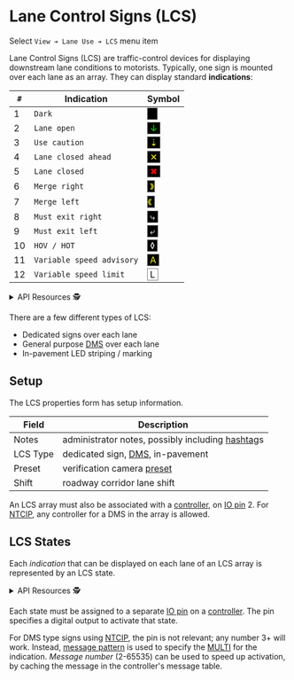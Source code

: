 # Lane Control Signs (LCS)

Select `View ➔ Lane Use ➔ LCS` menu item

Lane Control Signs (LCS) are traffic-control devices for displaying downstream
lane conditions to motorists.  Typically, one sign is mounted over each lane
as an array.  They can display standard **indications**:

| `#` | Indication                | Symbol
|-----|---------------------------|--------------
|   1 | `Dark`                    | <span style="background:black;border:0.1rem solid gray">    </span>
|   2 | `Lane open`               | <span style="background:black;color:#0f0;border:0.1rem solid gray"> ↓ </span>
|   3 | `Use caution`             | <span style="background:black;color:#ff0;border:0.1rem solid gray"> ⇣ </span>
|   4 | `Lane closed ahead`       | <span style="background:black;color:#ff0;border:0.1rem solid gray"> ✕ </span>
|   5 | `Lane closed`             | <span style="background:black;color:#f00;border:0.1rem solid gray"> ✖ </span>
|   6 | `Merge right`             | <span style="background:black;color:#ff0;border:0.1rem solid gray"> 》</span>
|   7 | `Merge left`              | <span style="background:black;color:#ff0;border:0.1rem solid gray">《 </span>
|   8 | `Must exit right`         | <span style="background:black;color:#fff;border:0.1rem solid gray"> ⤷ </span>
|   9 | `Must exit left`          | <span style="background:black;color:#fff;border:0.1rem solid gray"> ⤶ </span>
|  10 | `HOV / HOT`               | <span style="background:black;color:#fff;border:0.1rem solid gray"> ◊ </span>
|  11 | `Variable speed advisory` | <span style="background:black;color:#ff0;border:0.1rem solid gray"> A </span>
|  12 | `Variable speed limit`    | <span style="background:white;color:black;border:0.1rem solid gray"> L </span>

<details>
<summary>API Resources 🕵️ </summary>

* `iris/lcs_indication` (lookup table)
* `iris/lcs_type` (lookup table)
* `iris/api/lcs` (primary)
* `iris/api/lcs/{name}`

| Access       | Primary                | Secondary              |
|--------------|------------------------|------------------------|
| 👁️  View      | name, location, status | geo\_loc               |
| 👉 Operate   | lock                   |                        |
| 💡 Manage    |                        | shift                  |
| 🔧 Configure | controller, notes      | pin, lcs\_type, preset |

</details>

There are a few different types of LCS:

- Dedicated signs over each lane
- General purpose [DMS] over each lane
- In-pavement LED striping / marking

## Setup

The LCS properties form has setup information.

Field    | Description
---------|---------------------------------------------------
Notes    | administrator notes, possibly including [hashtag]s
LCS Type | dedicated sign, [DMS], in-pavement
Preset   | verification camera [preset]
Shift    | roadway corridor lane shift

An LCS array must also be associated with a [controller], on [IO pin] 2.  For
[NTCIP], any controller for a DMS in the array is allowed.

## LCS States

Each _indication_ that can be displayed on each lane of an LCS array is
represented by an LCS state.

<details>
<summary>API Resources 🕵️ </summary>

* `iris/api/lcs_state` (primary)
* `iris/api/lcs_state/{name}`

| Access       | Primary          | Secondary              |
|--------------|------------------|------------------------|
| 👁️  View      | name, lcs        |                        |
| 💡 Manage    | lane, indication | msg\_pattern, msg\_num |
| 🔧 Configure | controller       | pin                    |

</details>

Each state must be assigned to a separate [IO pin] on a [controller].  The
pin specifies a digital output to activate that state.

For DMS type signs using [NTCIP], the pin is not relevant; any number 3+ will
work.  Instead, [message pattern] is used to specify the [MULTI] for the
indication.  _Message number_ (2-65535) can be used to speed up activation,
by caching the message in the controller's message table.


[controller]: controllers.html
[DMS]: dms.html
[hashtag]: hashtags.html
[IO pin]: controllers.html#io-pins
[message pattern]: message_patterns.html
[MULTI]: multi.html
[NTCIP]: protocols.html#ntcip
[preset]: cameras.html#presets
